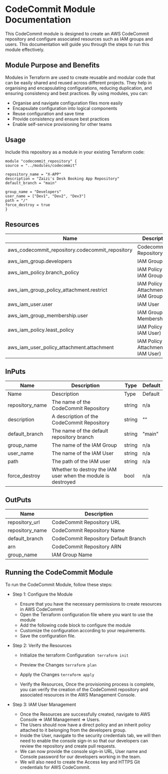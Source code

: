 # CodeCommit Module Documentation

This CodeCommit module is designed to create an AWS CodeCommit repository and configure associated resources such as IAM groups and users. This documentation will guide you through the steps to run this module effectively.

## Module Purpose and Benefits

Modules in Terraform are used to create reusable and modular code that can be easily shared and reused across different projects. They help in organising and encapsulating configurations, reducing duplication, and ensuring consistency and best practices. By using modules, you can:

- Organise and navigate configuration files more easily
- Encapsulate configuration into logical components
- Reuse configuration and save time
- Provide consistency and ensure best practices
- Enable self-service provisioning for other teams

## Usage

Include this repository as a module in your existing Terraform code:

```
module "codecommit_repository" {
source = "../modules/codecommit"

repository_name = "X-APP"
description = "Zaizi's Desk Booking App Repository"
default_branch = "main"

group_name = "Developers"
user_name = ["Dev1", "Dev2", "Dev3"]
path = "/"
force_destroy = true
}
```

## Resources

| Name                                            | Description                           |
| ----------------------------------------------- | ------------------------------------- |
| aws_codecommit_repository.codecommit_repository | Codecommit Repository                 |
| aws_iam_group.developers                        | IAM Group                             |
| aws_iam_policy.branch_policy                    | IAM Policy (For IAM Group)            |
| aws_iam_group_policy_attachment.restrict        | IAM Policy Attachment (For IAM Group) |
| aws_iam_user.user                               | IAM User                              |
| aws_iam_group_membership.user                   | IAM Group Membership                  |
| aws_iam_policy.least_policy                     | IAM Policy (For IAM User)             |
| aws_iam_user_policy_attachment.attachment       | IAM Policy Attachment (For IAM User)  |

## InPuts

| Name            | Description                                                  | Type   | Default |
| --------------- | ------------------------------------------------------------ | ------ | ------- |
| Name            | Description                                                  | Type   | Default |
| repository_name | The name of the CodeCommit Repository                        | string | n/a     |
| description     | A description of the CodeCommit Repository                   | string | ""      |
| default_branch  | The name of the default repository branch                    | string | "main"  |
| group_name      | The name of the IAM Group                                    | string | n/a     |
| user_name       | The name of the IAM User                                     | string | n/a     |
| path            | The path of the IAM user                                     | string | n/a     |
| force_destroy   | Whether to destroy the IAM user when the module is destroyed | bool   | n/a     |

## OutPuts

| Name            | Description                          |
| --------------- | ------------------------------------ |
| repository_url  | CodeCommit Repository URL            |
| repository_name | CodeCommit Repository Name           |
| default_branch  | CodeCommit Repository Default Branch |
| arn             | CodeCommit Repository ARN            |
| group_name      | IAM Group Name                       |

## Running the CodeCommit Module

To run the CodeCommit Module, follow these steps:

- Step 1: Configure the Module

  - Ensure that you have the necessary permissions to create resources in AWS CodeCommit
  - Open the Terraform configuration file where you want to use the module
  - Add the following code block to configure the module
  - Customize the configuration according to your requirements.
  - Save the configuration file.

- Step 2: Verify the Resources

  - Initialize the terraform Configuration 
    `terraform init`

  - Preview the Changes
    `terraform plan`

  - Apply the Changes
    `terraform apply`

  - Verify the Resources, Once the provisioning process is complete, you can verify the creation of the CodeCommit repository and associated resources in the AWS Management Console.

- Step 3: IAM User Management

    - Once the Resources are successfully created, navigate to AWS Console => IAM Management => Users.
    - The Users should now have a direct policy and an inherit policy attached to it belonging from the developers group.
    - Inside the User, navigate to the security credentials tab, we will then need to enable the console sign-in so that our developers can review the repository and create pull requests.
    - We can now provide the console sign-in URL, User name and Console password for our developers working in the team.
    - We will also need to create the Access key and HTTPS Git credentials for AWS CodeCommit.